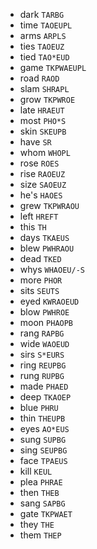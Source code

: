 * dark `TARBG`
* time `TAOEUPL`
* arms `ARPLS`
* ties `TAOEUZ`
* tied `TAO*EUD`
* game `TKPWAEUPL`
* road `RAOD`
* slam `SHRAPL`
* grow `TKPWROE`
* late `HRAEUT`
* most `PHO*S`
* skin `SKEUPB`
* have `SR`
* whom `WHOPL`
* rose `ROES`
* rise `RAOEUZ`
* size `SAOEUZ`
* he's `HAOES`
* grew `TKPWRAOU`
* left `HREFT`
* this `TH`
* days `TKAEUS`
* blew `PWHRAOU`
* dead `TKED`
* whys `WHAOEU/-S`
* more `PHOR`
* sits `SEUTS`
* eyed `KWRAOEUD`
* blow `PWHROE`
* moon `PHAOPB`
* rang `RAPBG`
* wide `WAOEUD`
* sirs `S*EURS`
* ring `REUPBG`
* rung `RUPBG`
* made `PHAED`
* deep `TKAOEP`
* blue `PHRU`
* thin `THEUPB`
* eyes `AO*EUS`
* sung `SUPBG`
* sing `SEUPBG`
* face `TPAEUS`
* kill `KEUL`
* plea `PHRAE`
* then `THEB`
* sang `SAPBG`
* gate `TKPWAET`
* they `THE`
* them `THEP`
